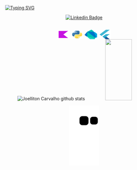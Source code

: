 [![Typing SVG](https://readme-typing-svg.herokuapp.com/?color=00bfbf&size=35&center=true&vCenter=true&width=1000&lines=Olá!+Sou+o+Joelliton+Carvalho;Dev;Engenheiro+de+Software;Seja+Bem+Vindo!+:%29)](https://git.io/typing-svg)

<div align="center">
  
[![Linkedin Badge](https://img.shields.io/badge/-Joelliton%20Carvalho-6633cc?style=flat-square&logo=Linkedin&logoColor=white&link=https://www.linkedin.com/in/joelliton-carvalho-5bb59633/)](https://www.linkedin.com/in/joelliton-carvalho-5bb59633/) 
  
</div>

<div align="center"> 
<div style="display: inline_block"><br>
  <img align="center" alt="Joelliton-Kotlin" height="30" width="40" src="https://raw.githubusercontent.com/devicons/devicon/master/icons/kotlin/kotlin-plain.svg">
  <img align="center" alt="Joelliton-Python" height="30" width="40" src="https://raw.githubusercontent.com/devicons/devicon/master/icons/python/python-original.svg">
  <img align="center" alt="Joelliton-Dart" height="30" width="40" src="https://raw.githubusercontent.com/devicons/devicon/master/icons/dart/dart-original.svg">
  <img align="center" alt="Joelliton-Flutter" height="30" width="40" src="https://raw.githubusercontent.com/devicons/devicon/master/icons/flutter/flutter-original.svg">
 
  
</div>

<div align="center">  
  <img width="49%" height="195px" src="https://github-readme-stats.vercel.app/api?username=JoellitonCarvalho&show_icons=true&count_private=true&hide_border=true&title_color=00bfbf&icon_color=00bfbf&text_color=c9d1d9&bg_color=0d1117" alt="Joelliton Carvalho github stats" /> 
  <img width="41%" height="195px" src="https://github-readme-stats.vercel.app/api/top-langs/?username=JoellitonCarvalho&layout=compact&hide_border=true&title_color=00bfbf&text_color=00bfbf&bg_color=0d1117" />

</div>

   ![Snake animation](https://github.com/rafaballerini/rafaballerini/blob/output/github-contribution-grid-snake.svg)
</div>
